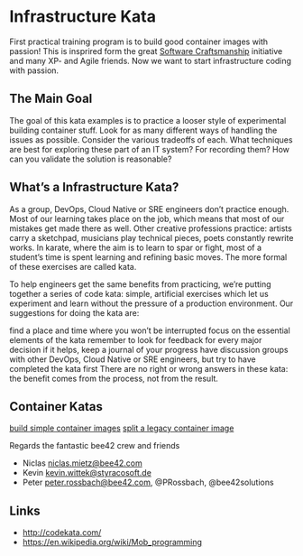 # Infrastructure Kata

First practical training program is to build good container images with passion!
This is insprired form the great [Software Craftsmanship](http://manifesto.softwarecraftsmanship.org/) initiative and many XP- and Agile friends. Now we want to start infrastructure coding with passion. 

## The Main Goal

The goal of this kata examples is to practice a looser style of experimental building container stuff. Look for as many different ways of handling the issues as possible. Consider the various tradeoffs of each. What techniques are best for exploring these part of an IT system? For recording them? How can you validate the solution is reasonable?

## What’s a Infrastructure Kata?

As a group, DevOps, Cloud Native or SRE engineers don’t practice enough. Most of our learning takes place on the job, which means that most of our mistakes get made there as well. Other creative professions practice: artists carry a sketchpad, musicians play technical pieces, poets constantly rewrite works. In karate, where the aim is to learn to spar or fight, most of a student’s time is spent learning and refining basic moves. The more formal of these exercises are called kata.

To help engineers get the same benefits from practicing, we’re putting together a series of code kata: simple, artificial exercises which let us experiment and learn without the pressure of a production environment. Our suggestions for doing the kata are:

find a place and time where you won’t be interrupted
focus on the essential elements of the kata
remember to look for feedback for every major decision
if it helps, keep a journal of your progress
have discussion groups with other DevOps, Cloud Native or SRE engineers, but try to have completed the kata first
There are no right or wrong answers in these kata: the benefit comes from the process, not from the result.

## Container Katas

[build simple container images](/kata/containers/kata-01-build-simple-container-images/kata-01_build-simple-container-images.md)
[split a legacy container image](/kata/containers/kata-02_split-legacy-image/kata-02_split-legacy-image.md)

Regards the fantastic bee42 crew and friends

* Niclas <niclas.mietz@bee42.com>
* Kevin <kevin.wittek@styracosoft.de>
* Peter <peter.rossbach@bee42.com>, @PRossbach, @bee42solutions

## Links

* http://codekata.com/
* https://en.wikipedia.org/wiki/Mob_programming